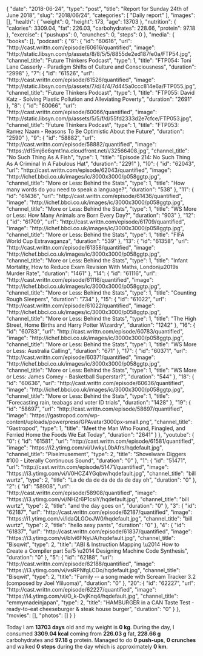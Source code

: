 {
    "date": "2018-06-24",
    "type": "post",
    "title": "Report for Sunday 24th of June 2018",
    "slug": "2018\/06\/24",
    "categories": [
        "Daily report"
    ],
    "images": [],
    "health": {
        "weight": 0,
        "height": 173,
        "age": 13703
    },
    "nutrition": {
        "calories": 3309.04,
        "fat": 226.03,
        "carbohydrates": 228.66,
        "protein": 97.18
    },
    "exercise": {
        "pushups": 0,
        "crunches": 0,
        "steps": 0
    },
    "media": {
        "books": [],
        "podcast": {
            "6": {
                "id": "60616",
                "url": "http:\/\/cast.writtn.com\/episode\/60616\/quantified",
                "image": "http:\/\/static.libsyn.com\/p\/assets\/8\/8\/5\/5\/8855de2ed187fe0a\/FTP54.jpg",
                "channel_title": "Future Thinkers Podcast",
                "type": 1,
                "title": "FTP054: Toni Lane Casserly - Paradigm Shifts of Culture and Consciousness",
                "duration": "2998"
            },
            "7": {
                "id": "61526",
                "url": "http:\/\/cast.writtn.com\/episode\/61526\/quantified",
                "image": "http:\/\/static.libsyn.com\/p\/assets\/7\/d\/4\/4\/7d445a0ccc814e6a\/FTP055.jpg",
                "channel_title": "Future Thinkers Podcast",
                "type": 1,
                "title": "FTP055: David Katz - Solving Plastic Pollution and Alleviating Poverty",
                "duration": "2691"
            },
            "8": {
                "id": "60066",
                "url": "http:\/\/cast.writtn.com\/episode\/60066\/quantified",
                "image": "http:\/\/static.libsyn.com\/p\/assets\/5\/5\/f\/d\/55fd2333d2e7cfce\/FTP053.jpg",
                "channel_title": "Future Thinkers Podcast",
                "type": 1,
                "title": "FTP053: Ramez Naam - Reasons To Be Optimistic About the Future",
                "duration": "2590"
            },
            "9": {
                "id": "58882",
                "url": "http:\/\/cast.writtn.com\/episode\/58882\/quantified",
                "image": "https:\/\/d15mj6e6qmt1na.cloudfront.net\/i\/32566408.jpg",
                "channel_title": "No Such Thing As A Fish",
                "type": 1,
                "title": "Episode 214: No Such Thing As A Criminal In A Fabulous Hat",
                "duration": "2291"
            },
            "10": {
                "id": "62043",
                "url": "http:\/\/cast.writtn.com\/episode\/62043\/quantified",
                "image": "http:\/\/ichef.bbci.co.uk\/images\/ic\/3000x3000\/p058ggtp.jpg",
                "channel_title": "More or Less: Behind the Stats",
                "type": 1,
                "title": "How many words do you need to speak a language?",
                "duration": "538"
            },
            "11": {
                "id": "61436",
                "url": "http:\/\/cast.writtn.com\/episode\/61436\/quantified",
                "image": "http:\/\/ichef.bbci.co.uk\/images\/ic\/3000x3000\/p058ggtp.jpg",
                "channel_title": "More or Less: Behind the Stats",
                "type": 1,
                "title": "WS More or Less: How Many Animals are Born Every Day?",
                "duration": "903"
            },
            "12": {
                "id": "61709",
                "url": "http:\/\/cast.writtn.com\/episode\/61709\/quantified",
                "image": "http:\/\/ichef.bbci.co.uk\/images\/ic\/3000x3000\/p058ggtp.jpg",
                "channel_title": "More or Less: Behind the Stats",
                "type": 1,
                "title": "FIFA World Cup Extravaganza",
                "duration": "539"
            },
            "13": {
                "id": "61358",
                "url": "http:\/\/cast.writtn.com\/episode\/61358\/quantified",
                "image": "http:\/\/ichef.bbci.co.uk\/images\/ic\/3000x3000\/p058ggtp.jpg",
                "channel_title": "More or Less: Behind the Stats",
                "type": 1,
                "title": "Infant Mortality, How to Reduce Exam Revision With Maths, London\u2019s Murder Rate",
                "duration": "1461"
            },
            "14": {
                "id": "61116",
                "url": "http:\/\/cast.writtn.com\/episode\/61116\/quantified",
                "image": "http:\/\/ichef.bbci.co.uk\/images\/ic\/3000x3000\/p058ggtp.jpg",
                "channel_title": "More or Less: Behind the Stats",
                "type": 1,
                "title": "Counting Rough Sleepers",
                "duration": "734"
            },
            "15": {
                "id": "61022",
                "url": "http:\/\/cast.writtn.com\/episode\/61022\/quantified",
                "image": "http:\/\/ichef.bbci.co.uk\/images\/ic\/3000x3000\/p058ggtp.jpg",
                "channel_title": "More or Less: Behind the Stats",
                "type": 1,
                "title": "The High Street, Home Births and Harry Potter Wizardry",
                "duration": "1242"
            },
            "16": {
                "id": "60783",
                "url": "http:\/\/cast.writtn.com\/episode\/60783\/quantified",
                "image": "http:\/\/ichef.bbci.co.uk\/images\/ic\/3000x3000\/p058ggtp.jpg",
                "channel_title": "More or Less: Behind the Stats",
                "type": 1,
                "title": "WS More or Less: Australia Calling",
                "duration": "671"
            },
            "17": {
                "id": "60371",
                "url": "http:\/\/cast.writtn.com\/episode\/60371\/quantified",
                "image": "http:\/\/ichef.bbci.co.uk\/images\/ic\/3000x3000\/p058ggtp.jpg",
                "channel_title": "More or Less: Behind the Stats",
                "type": 1,
                "title": "WS More or Less: James Comey - Basketball Superstar?",
                "duration": "544"
            },
            "18": {
                "id": "60636",
                "url": "http:\/\/cast.writtn.com\/episode\/60636\/quantified",
                "image": "http:\/\/ichef.bbci.co.uk\/images\/ic\/3000x3000\/p058ggtp.jpg",
                "channel_title": "More or Less: Behind the Stats",
                "type": 1,
                "title": "Forecasting rain, teabags and voter ID trials",
                "duration": "1428"
            },
            "19": {
                "id": "58697",
                "url": "http:\/\/cast.writtn.com\/episode\/58697\/quantified",
                "image": "https:\/\/gastropod.com\/wp-content\/uploads\/powerpress\/GPAvatar3000px-small.png",
                "channel_title": "Gastropod",
                "type": 1,
                "title": "Meet the Man Who Found, Finagled, and Ferried Home the Foods We Eat Today",
                "duration": "2641"
            }
        },
        "youtube": {
            "0": {
                "id": "61581",
                "url": "http:\/\/cast.writtn.com\/episode\/61581\/quantified",
                "image": "https:\/\/i2.ytimg.com\/vi\/UwkyL0bAfrs\/hqdefault.jpg",
                "channel_title": "Pixelmusement",
                "type": 2,
                "title": "Shovelware Diggers #100 - Literally Continuous Sound",
                "duration": "0"
            },
            "1": {
                "id": "51471",
                "url": "http:\/\/cast.writtn.com\/episode\/51471\/quantified",
                "image": "https:\/\/i3.ytimg.com\/vi\/V0HCZ4YGqbw\/hqdefault.jpg",
                "channel_title": "bill wurtz",
                "type": 2,
                "title": "La de da de da de da de day oh",
                "duration": "0"
            },
            "2": {
                "id": "58908",
                "url": "http:\/\/cast.writtn.com\/episode\/58908\/quantified",
                "image": "https:\/\/i3.ytimg.com\/vi\/NHZr6P1csiY\/hqdefault.jpg",
                "channel_title": "bill wurtz",
                "type": 2,
                "title": "and the day goes on",
                "duration": "0"
            },
            "3": {
                "id": "62187",
                "url": "http:\/\/cast.writtn.com\/episode\/62187\/quantified",
                "image": "https:\/\/i1.ytimg.com\/vi\/ldaQLGOoJW0\/hqdefault.jpg",
                "channel_title": "bill wurtz",
                "type": 2,
                "title": "hello sexy pants",
                "duration": "0"
            },
            "4": {
                "id": "61837",
                "url": "http:\/\/cast.writtn.com\/episode\/61837\/quantified",
                "image": "https:\/\/i3.ytimg.com\/vi\/bIvi6FNyiJA\/hqdefault.jpg",
                "channel_title": "Bisqwit",
                "type": 2,
                "title": "ABI & Instruction Mapping \u2014 How to Create a Compiler part 5a\/5 \u2014 Designing Machine Code Synthesis",
                "duration": "0"
            },
            "5": {
                "id": "62188",
                "url": "http:\/\/cast.writtn.com\/episode\/62188\/quantified",
                "image": "https:\/\/i3.ytimg.com\/vi\/vsRPNfgLCDo\/hqdefault.jpg",
                "channel_title": "Bisqwit",
                "type": 2,
                "title": "Family -- a song made with Scream Tracker 3.2 (composed by Joel Yliluoma)",
                "duration": "0"
            },
            "20": {
                "id": "62227",
                "url": "http:\/\/cast.writtn.com\/episode\/62227\/quantified",
                "image": "https:\/\/i4.ytimg.com\/vi\/O_k-DvjKnq4\/hqdefault.jpg",
                "channel_title": "emmymadeinjapan",
                "type": 2,
                "title": "HAMBURGER in a CAN Taste Test - ready-to-eat cheeseburger & steak house burger",
                "duration": "0"
            }
        },
        "movies": [],
        "photos": []
    }
}

Today I am <strong>13703 days</strong> old and my weight is <strong>0 kg</strong>. During the day, I consumed <strong>3309.04 kcal</strong> coming from <strong>226.03 g</strong> fat, <strong>228.66 g</strong> carbohydrates and <strong>97.18 g</strong> protein. Managed to do <strong>0 push-ups</strong>, <strong>0 crunches</strong> and walked <strong>0 steps</strong> during the day which is approximately <strong>0 km</strong>.